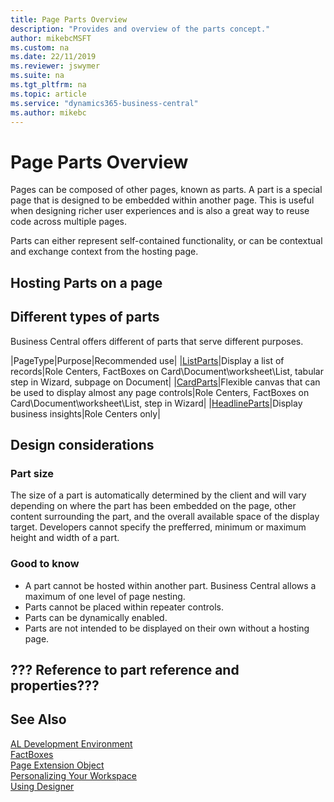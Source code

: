 ```yaml
---
title: Page Parts Overview
description: "Provides and overview of the parts concept."
author: mikebcMSFT
ms.custom: na
ms.date: 22/11/2019
ms.reviewer: jswymer
ms.suite: na
ms.tgt_pltfrm: na
ms.topic: article
ms.service: "dynamics365-business-central"
ms.author: mikebc
---
```

# Page Parts Overview

Pages can be composed of other pages, known as parts. A part is a special page that is designed to be embedded within another page. This is useful when designing richer user experiences and is also a great way to reuse code across multiple pages. 

Parts can either represent self-contained functionality, or can be contextual and exchange context from the hosting page.

## Hosting Parts on a page

<image1>
<image2>

## Different types of parts
Business Central offers different of parts that serve different purposes.

|PageType|Purpose|Recommended use|
|[ListParts](devenv-designing-listparts.md)|Display a list of records|Role Centers, FactBoxes on Card\Document\worksheet\List, tabular step in Wizard, subpage on Document|
|[CardParts](devenv-designing-cardparts.md)|Flexible canvas that can be used to display almost any page controls|Role Centers, FactBoxes on Card\Document\worksheet\List, step in Wizard|
|[HeadlineParts](devenv-create-role-center-headline.md)|Display business insights|Role Centers only|

## Design considerations

### Part size
The size of a part is automatically determined by the client and will vary depending on where the part has been embedded on the page, other content surrounding the part, and the overall available space of the display target. Developers cannot specify the prefferred, minimum or maximum height and width of a part.

### Good to know
- A part cannot be hosted within another part. Business Central allows a maximum of one level of page nesting.
- Parts cannot be placed within repeater controls.
- Parts can be dynamically enabled.
- Parts are not intended to be displayed on their own without a hosting page.

## ??? Reference to part reference and properties???

## See Also
[AL Development Environment](devenv-reference-overview.md)  
[FactBoxes](devenv-adding-a-factbox-to-page.md)  
[Page Extension Object](devenv-page-ext-object.md)  
[Personalizing Your Workspace](https://docs.microsoft.com/dynamics365/business-central/ui-personalization-user)  
[Using Designer](devenv-inclient-designer.md)  

